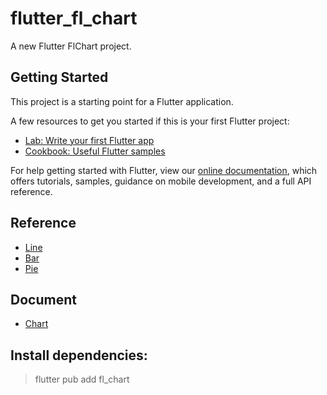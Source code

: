 # flutter_fl_chart

A new Flutter FlChart project.

## Getting Started

This project is a starting point for a Flutter application.

A few resources to get you started if this is your first Flutter project:

- [Lab: Write your first Flutter app](https://flutter.dev/docs/get-started/codelab)
- [Cookbook: Useful Flutter samples](https://flutter.dev/docs/cookbook)

For help getting started with Flutter, view our
[online documentation](https://flutter.dev/docs), which offers tutorials,
samples, guidance on mobile development, and a full API reference.

## Reference

- [Line](https://github.com/imaNNeoFighT/fl_chart/blob/master/repo_files/documentations/line_chart.md)
- [Bar](https://github.com/imaNNeoFighT/fl_chart/blob/master/repo_files/documentations/bar_chart.md)
- [Pie](https://www.youtube.com/watch?v=rZx_isqXrhg)

## Document

- [Chart](https://pub.dev/packages/fl_chart)

## Install dependencies:

> flutter pub add fl_chart